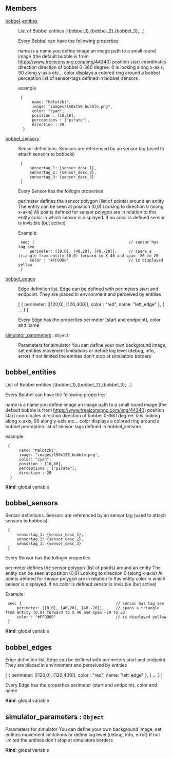 ## Members

<dl>
<dt><a href="#bobbel_entities">bobbel_entities</a></dt>
<dd><p>List of Bobbel entities
[{bobbel_1},{bobbel_2},{bobbel_3},...]</p>
<p>Every Bobbel can have the following properties:</p>
<p> name is a name you define
 image an image path to a small round image (the default bubble is from <a href="https://www.freeiconspng.com/img/44340">https://www.freeiconspng.com/img/44340</a>)
 position start coordinates
 direction direction of bobbel 0-360 degree. 0 is looking along x-axis, 90 along y-axis etc...
 color displays a colored ring around a bobbel
 perception list of sensor-tags defined in bobbel_sensors</p>
<p> example</p>
<pre><code> {
      name: &quot;Malotzki&quot;,
      image: &quot;images/150x150_bubble.png&quot;,
      color: &quot;cyan&quot;,
      position : [10,80],
      perceptions : [&quot;pirate&quot;],
      direction : 20
  }
</code></pre></dd>
<dt><a href="#bobbel_sensors">bobbel_sensors</a></dt>
<dd><p>Sensor definitions. Sensors are referenced by an sensor tag (used to attach sensors to bobbels)</p>
<pre><code> {
     sensortag_1: {sensor_desc_1},
     sensortag_2: {sensor_desc_2},
     sensortag_3: {sensor_desc_3}
 }
</code></pre><p>Every Sensor has the follogin properties</p>
<p> perimeter   defines the sensor polygon (list of points) around an entity
             The entity can be seen at position (0,0) Looking to direction 0 (along x-axis)
             All points defined for sensor polygon are in relation to this entity
 color       in which sensor is displayed. If no color is defined sensor is invisible (but active)</p>
<p> Example:</p>
<pre><code> see: {                                         // sensor has tag see
     perimeter: [[0,0], [40,20], [40,-20]],     // spans a triangle from entity (0,0) forward to X 40 and span -20 to 20
     color : &quot;#FFDD00&quot;                          // is displayed yellow
 }
</code></pre></dd>
<dt><a href="#bobbel_edges">bobbel_edges</a></dt>
<dd><p>Edge definition list. Edge can be defined with perimeters start and endpoint. They are placed in environment and perceived by entities</p>
<p> [
     {
          perimeter: [[120,0], [120,400]],
          color : &quot;red&quot;,
          name: &quot;left_edge&quot;
      },
     {
          ...
      }
  ]</p>
<p>  Every Edge has the properties perimeter (start and endpoint), color and name</p>
</dd>
<dt><a href="#simulator_parameters">simulator_parameters</a> : <code>Object</code></dt>
<dd><p>Parameters for simulator
You can define your own background image, set entities movement limitations or define log level (debug, info, error)
If not limited the entities don&#39;t stop at simulators borders</p>
</dd>
</dl>

<a name="bobbel_entities"></a>

## bobbel_entities
List of Bobbel entities[{bobbel_1},{bobbel_2},{bobbel_3},...]Every Bobbel can have the following properties: name is a name you define image an image path to a small round image (the default bubble is from https://www.freeiconspng.com/img/44340) position start coordinates direction direction of bobbel 0-360 degree. 0 is looking along x-axis, 90 along y-axis etc... color displays a colored ring around a bobbel perception list of sensor-tags defined in bobbel_sensors example     {          name: "Malotzki",          image: "images/150x150_bubble.png",          color: "cyan",          position : [10,80],          perceptions : ["pirate"],          direction : 20      }

**Kind**: global variable  
<a name="bobbel_sensors"></a>

## bobbel_sensors
Sensor definitions. Sensors are referenced by an sensor tag (used to attach sensors to bobbels)     {         sensortag_1: {sensor_desc_1},         sensortag_2: {sensor_desc_2},         sensortag_3: {sensor_desc_3}     }Every Sensor has the follogin properties perimeter   defines the sensor polygon (list of points) around an entity             The entity can be seen at position (0,0) Looking to direction 0 (along x-axis)             All points defined for sensor polygon are in relation to this entity color       in which sensor is displayed. If no color is defined sensor is invisible (but active) Example:     see: {                                         // sensor has tag see         perimeter: [[0,0], [40,20], [40,-20]],     // spans a triangle from entity (0,0) forward to X 40 and span -20 to 20         color : "#FFDD00"                          // is displayed yellow     }

**Kind**: global variable  
<a name="bobbel_edges"></a>

## bobbel_edges
Edge definition list. Edge can be defined with perimeters start and endpoint. They are placed in environment and perceived by entities [     {          perimeter: [[120,0], [120,400]],          color : "red",          name: "left_edge"      },     {          ...      }  ]  Every Edge has the properties perimeter (start and endpoint), color and name

**Kind**: global variable  
<a name="simulator_parameters"></a>

## simulator_parameters : <code>Object</code>
Parameters for simulatorYou can define your own background image, set entities movement limitations or define log level (debug, info, error)If not limited the entities don't stop at simulators borders

**Kind**: global variable  
